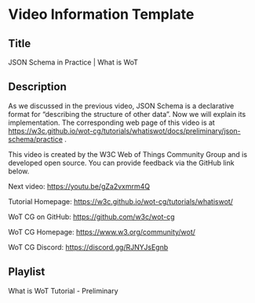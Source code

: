 # Video Information Template

## Title

JSON Schema in Practice | What is WoT

## Description

As we discussed in the previous video, JSON Schema is a declarative format for “describing the structure of other data”. Now we will explain its implementation.
The corresponding web page of this video is at https://w3c.github.io/wot-cg/tutorials/whatiswot/docs/preliminary/json-schema/practice .

This video is created by the W3C Web of Things Community Group and is developed open source. You can provide feedback via the GitHub link below.

Next video: https://youtu.be/gZa2vxmrm4Q

Tutorial Homepage: https://w3c.github.io/wot-cg/tutorials/whatiswot/

WoT CG on GitHub: https://github.com/w3c/wot-cg

WoT CG Homepage: https://www.w3.org/community/wot/

WoT CG Discord: https://discord.gg/RJNYJsEgnb

## Playlist

What is WoT Tutorial - Preliminary
